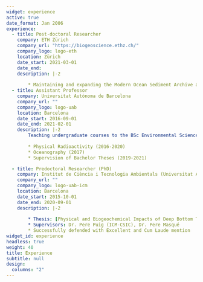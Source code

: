 ```yaml
---
widget: experience
active: true
date_format: Jan 2006
experience:
  - title: Post-doctoral Researcher
    company: ETH Zürich
    company_url: "https://biogeoscience.ethz.ch/"
    company_logo: logo-eth
    location: Zürich
    date_start: 2021-03-01
    date_end: 
    description: |-2
          
        * Maintaining and expanding the Modern Ocean Sediment Archive and Inventory of Carbon ([MOSAIC](http://mosaic.ethz.ch/))        
  - title: Assistant Professor
    company: Universitat Autònoma de Barcelona
    company_url: ""
    company_logo: logo-uab
    location: Barcelona
    date_start: 2016-09-01
    date_end: 2021-02-01
    description: |-2
        Teaching undergraduate courses to the BSc Environmental Sciences:
        
        * Physical Radioactivity (2016-2020)
        * Oceanography (2017)
        * Supervision of Bachelor Theses (2019-2021)

  - title: Predoctoral Researcher (PhD)
    company: Institut de Ciència i Tecnologia Ambientals (Universitat Autònoma de Barcelona) and Institut de Ciències del Mar (ICM-CSIC)
    company_url: ""
    company_logo: logo-uab-icm
    location: Barcelona
    date_start: 2015-10-01
    date_end: 2020-09-01
    description: |-2
        
        * Thesis: [Physical and Biogeochemical Impacts of Deep Bottom Trawling in Sedimentary Environments of the Western Mediterranean](https://digital.csic.es/bitstream/10261/234117/1/Paradis_Thesis_2020.pdf)
        * Supervisors: Dr. Pere Puig (ICM-CSIC), Dr. Pere Masqué
        * Successfully defended with Excellent and Cum Laude mention
widget_id: experience
headless: true
weight: 40
title: Experience
subtitle: null
design:
  columns: "2"
---
```

